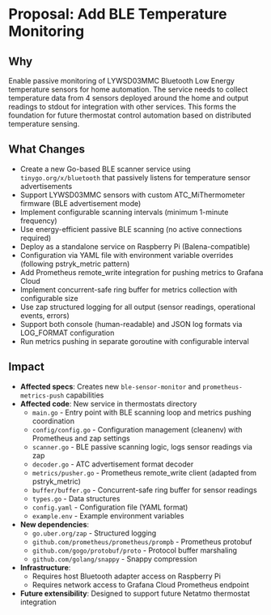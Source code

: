# Proposal: Add BLE Temperature Monitoring

## Why

Enable passive monitoring of LYWSD03MMC Bluetooth Low Energy temperature sensors for home automation. The service needs to collect temperature data from 4 sensors deployed around the home and output readings to stdout for integration with other services. This forms the foundation for future thermostat control automation based on distributed temperature sensing.

## What Changes

- Create a new Go-based BLE scanner service using `tinygo.org/x/bluetooth` that passively listens for temperature sensor advertisements
- Support LYWSD03MMC sensors with custom ATC_MiThermometer firmware (BLE advertisement mode)
- Implement configurable scanning intervals (minimum 1-minute frequency)
- Use energy-efficient passive BLE scanning (no active connections required)
- Deploy as a standalone service on Raspberry Pi (Balena-compatible)
- Configuration via YAML file with environment variable overrides (following pstryk_metric pattern)
- Add Prometheus remote_write integration for pushing metrics to Grafana Cloud
- Implement concurrent-safe ring buffer for metrics collection with configurable size
- Use zap structured logging for all output (sensor readings, operational events, errors)
- Support both console (human-readable) and JSON log formats via LOG_FORMAT configuration
- Run metrics pushing in separate goroutine with configurable interval

## Impact

- **Affected specs**: Creates new `ble-sensor-monitor` and `prometheus-metrics-push` capabilities
- **Affected code**: New service in thermostats directory
  - `main.go` - Entry point with BLE scanning loop and metrics pushing coordination
  - `config/config.go` - Configuration management (cleanenv) with Prometheus and zap settings
  - `scanner.go` - BLE passive scanning logic, logs sensor readings via zap
  - `decoder.go` - ATC advertisement format decoder
  - `metrics/pusher.go` - Prometheus remote_write client (adapted from pstryk_metric)
  - `buffer/buffer.go` - Concurrent-safe ring buffer for sensor readings
  - `types.go` - Data structures
  - `config.yaml` - Configuration file (YAML format)
  - `example.env` - Example environment variables
- **New dependencies**:
  - `go.uber.org/zap` - Structured logging
  - `github.com/prometheus/prometheus/prompb` - Prometheus protobuf
  - `github.com/gogo/protobuf/proto` - Protocol buffer marshaling
  - `github.com/golang/snappy` - Snappy compression
- **Infrastructure**:
  - Requires host Bluetooth adapter access on Raspberry Pi
  - Requires network access to Grafana Cloud Prometheus endpoint
- **Future extensibility**: Designed to support future Netatmo thermostat integration
